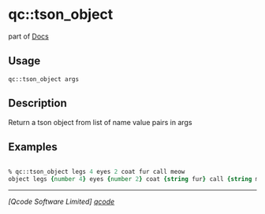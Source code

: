 qc::tson_object
===============

part of [Docs](../index.md)

Usage
-----
`qc::tson_object args`

Description
-----------
Return a tson object from list of name value pairs in args

Examples
--------
```tcl

% qc::tson_object legs 4 eyes 2 coat fur call meow
object legs {number 4} eyes {number 2} coat {string fur} call {string meow}

```

----------------------------------
*[Qcode Software Limited] [qcode]*

[qcode]: http://www.qcode.co.uk "Qcode Software"